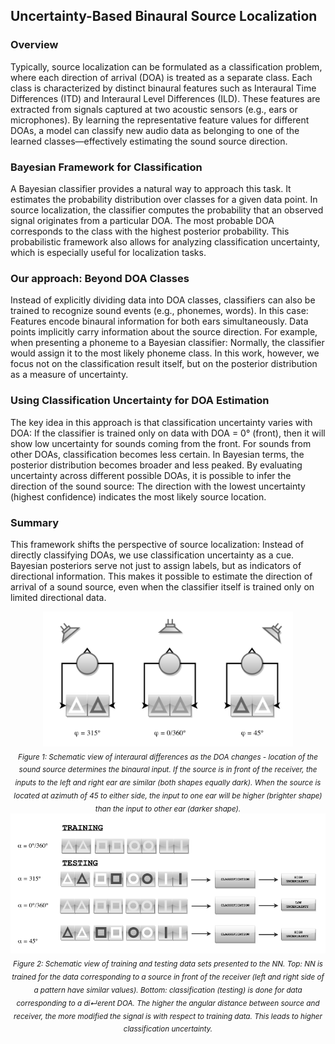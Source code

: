 ## Uncertainty-Based Binaural Source Localization

### Overview

Typically, source localization can be formulated as a classification problem, where each direction of arrival (DOA) is treated as a separate class. Each class is characterized by distinct binaural features such as 
Interaural Time Differences (ITD) and Interaural Level Differences (ILD). These features are extracted from signals captured at two acoustic sensors (e.g., ears or microphones). By learning the representative feature values for different DOAs, a model can classify new audio data as belonging to one of the learned classes—effectively estimating the sound source direction.

### Bayesian Framework for Classification

A Bayesian classifier provides a natural way to approach this task. It estimates the probability distribution over classes for a given data point.
In source localization, the classifier computes the probability that an observed signal originates from a particular DOA. The most probable DOA corresponds to the class with the highest posterior probability.
This probabilistic framework also allows for analyzing classification uncertainty, which is especially useful for localization tasks.

### Our approach: Beyond DOA Classes

Instead of explicitly dividing data into DOA classes, classifiers can also be trained to recognize sound events (e.g., phonemes, words). In this case:
Features encode binaural information for both ears simultaneously. Data points implicitly carry information about the source direction.
For example, when presenting a phoneme to a Bayesian classifier: Normally, the classifier would assign it to the most likely phoneme class.
In this work, however, we focus not on the classification result itself, but on the posterior distribution as a measure of uncertainty.

### Using Classification Uncertainty for DOA Estimation

The key idea in this approach is that classification uncertainty varies with DOA: If the classifier is trained only on data with DOA = 0° (front), then it will show low uncertainty for sounds coming from the front.
For sounds from other DOAs, classification becomes less certain. In Bayesian terms, the posterior distribution becomes broader and less peaked.
By evaluating uncertainty across different possible DOAs, it is possible to infer the direction of the sound source:
The direction with the lowest uncertainty (highest confidence) indicates the most likely source location.

### Summary

This framework shifts the perspective of source localization:
Instead of directly classifying DOAs, we use classification uncertainty as a cue.
Bayesian posteriors serve not just to assign labels, but as indicators of directional information.
This makes it possible to estimate the direction of arrival of a sound source, even when the classifier itself is trained only on limited directional data.


<p align="center">
  <img src="Uncertainty2.png" width="400"/>
  <br>
  <em> <sub>Figure 1: Schematic view of interaural differences as the DOA changes - location of the sound
source determines the binaural input. If the source is in front of the receiver, the inputs to the left
and right ear are similar (both shapes equally dark). When the source is located at azimuth of
45 to either side, the input to one ear will be higher (brighter shape) than the input to other ear
(darker shape).</sub> </em>
    <br>
  <img src="Uncertainty1.png" width="600"/>
  <br>
  <em> <sub>Figure 2: Schematic view of training and testing data sets presented to the NN. Top: NN is trained
for the data corresponding to a source in front of the receiver (left and right side of a pattern have
similar values). Bottom: classification (testing) is done for data corresponding to a di↵erent DOA.
The higher the angular distance between source and receiver, the more modified the signal is with
respect to training data. This leads to higher classification uncertainty.</sub> </em> 
</p>

